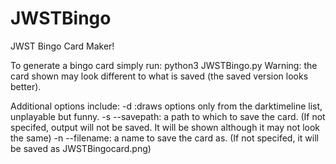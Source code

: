 # JWSTBingo
JWST Bingo Card Maker!

To generate a bingo card simply run: python3 JWSTBingo.py
Warning: the card shown may look different to what is saved (the saved version looks better).

Additional options include:
-d :draws options only from the darktimeline list, unplayable but funny.
-s --savepath: a path to which to save the card. (If not specifed, output will not be saved. It will be shown although it may not look the same)
-n --filename: a name to save the card as. (If not specifed, it will be saved as JWSTBingocard.png)
